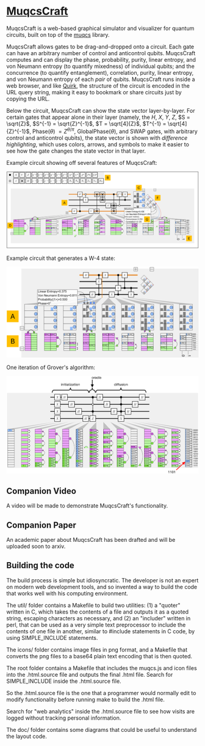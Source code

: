 # <a href="https://mjmcguffin.github.io/MuqcsCraft/">MuqcsCraft</a>

MuqcsCraft is a web-based graphical simulator and visualizer for quantum circuits, built on top of the <a href="https://github.com/MJMcGuffin/muqcs.js">muqcs</a> library.

MuqcsCraft allows gates to be drag-and-dropped onto a circuit.
Each gate can have an arbitrary number of control and anticontrol qubits.
MuqcsCraft computes and can display
the phase, probability, purity, linear entropy, and von Neumann entropy (to quantify mixedness) of individual qubits;
and the concurrence (to quantify entanglement), correlation, purity, linear entropy, and von Neumann entropy of each <em>pair</em> of qubits.
MuqcsCraft runs inside a web browser,
and like <a href="https://algassert.com/quirk">Quirk</a>, the structure of the circuit is encoded in the URL query string,
making it easy to bookmark or share circuits just by copying the URL.

Below the circuit, MuqcsCraft can show the state vector layer-by-layer.
For certain gates that appear alone in their layer
(namely, the $H$, $X$, $Y$, $Z$,
$S = \sqrt{Z}$, $S^{-1} = \sqrt{Z}^{-1}$,
$T = \sqrt[4]{Z}$, $T^{-1} = \sqrt[4]{Z}^{-1}$,
Phase($\theta$) $= Z^{\theta/\pi}$, GlobalPhase($\theta$),
and SWAP gates, with arbitrary control and anticontrol qubits),
the state vector is shown with <em>difference highlighting</em>,
which uses colors, arrows, and symbols
to make it easier to see how the gate changes the state vector in that layer.


Example circuit showing off several features of MuqcsCraft:

![Example 1](/doc/screenshot-teaser.png)

Example circuit that generates a W-4 state:

![Example 2](/doc/screenshot-W4.png)

One iteration of Grover's algorithm:

![Example 3](/doc/screenshot-grover.png)

## Companion Video

A video will be made to demonstrate MuqcsCraft's functionality.

## Companion Paper

An academic paper about MuqcsCraft has been drafted and will be uploaded soon to arxiv.

## Building the code

The build process is simple but idiosyncratic.
The developer is not an expert on modern web development tools, and so invented a way to build the code that works well with his computing environment.

The util/ folder contains a Makefile to build two utilities:
(1) a "quoter" written in C, which takes the contents of a file and outputs it as a quoted string, escaping characters as necessary,
and
(2) an "includer" written in perl, that can be used as a very simple text preprocessor to include the contents of one file in another, similar to #include statements in C code, by using SIMPLE_INCLUDE statements.

The icons/ folder contains image files in png format, and a Makefile that converts the png files to a base64 plain text encoding that is then quoted.

The root folder contains a Makefile that includes the muqcs.js and icon files into the .html.source file and outputs the final .html file.
Search for SIMPLE_INCLUDE inside the .html.source file.

So the .html.source file is the one that a programmer would normally edit to modify functionality before running make to build the .html file.

Search for "web analytics" inside the .html.source file to see how visits are logged without tracking personal information.

The doc/ folder contains some diagrams that could be useful to understand the layout code.

